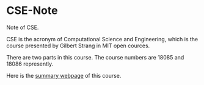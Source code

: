 # CSE-Note
Note of CSE.

CSE is the acronym of Computational Science and Engineering, which is the course presented by Gilbert Strang in MIT open cources.

There are two parts in this course. The course numbers are 18085 and 18086 represently. 

Here is the <a href="http://math.mit.edu/~gs/cse/">summary webpage<a> of this course.
